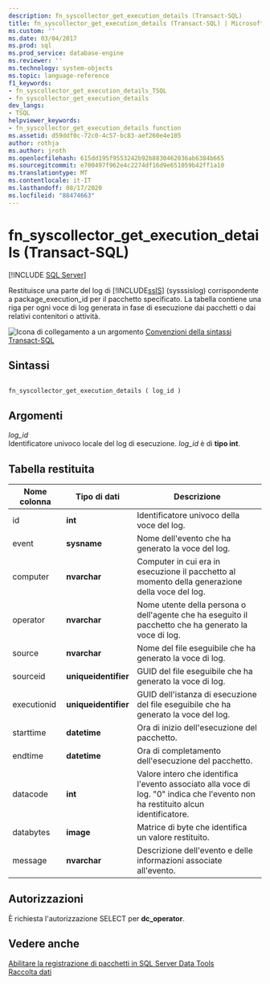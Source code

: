 ```yaml
---
description: fn_syscollector_get_execution_details (Transact-SQL)
title: fn_syscollector_get_execution_details (Transact-SQL) | Microsoft Docs
ms.custom: ''
ms.date: 03/04/2017
ms.prod: sql
ms.prod_service: database-engine
ms.reviewer: ''
ms.technology: system-objects
ms.topic: language-reference
f1_keywords:
- fn_syscollector_get_execution_details_TSQL
- fn_syscollector_get_execution_details
dev_langs:
- TSQL
helpviewer_keywords:
- fn_syscollector_get_execution_details function
ms.assetid: d59ddf0c-72c0-4c57-bc83-aef260e4e105
author: rothja
ms.author: jroth
ms.openlocfilehash: 615dd195f9553242b92b8830462036ab6384b665
ms.sourcegitcommit: e700497f962e4c2274df16d9e651059b42ff1a10
ms.translationtype: MT
ms.contentlocale: it-IT
ms.lasthandoff: 08/17/2020
ms.locfileid: "88474663"
---
```

# <a name="fn_syscollector_get_execution_details-transact-sql"></a>fn_syscollector_get_execution_details (Transact-SQL)
[!INCLUDE [SQL Server](../../includes/applies-to-version/sqlserver.md)]

  Restituisce una parte del log di [!INCLUDE[ssIS](../../includes/ssis-md.md)] (sysssislog) corrispondente a package_execution_id per il pacchetto specificato. La tabella contiene una riga per ogni voce di log generata in fase di esecuzione dai pacchetti o dai relativi contenitori o attività.  
  
 ![Icona di collegamento a un argomento](../../database-engine/configure-windows/media/topic-link.gif "Icona di collegamento a un argomento") [Convenzioni della sintassi Transact-SQL](../../t-sql/language-elements/transact-sql-syntax-conventions-transact-sql.md)  
  
## <a name="syntax"></a>Sintassi  
  
```  
  
fn_syscollector_get_execution_details ( log_id )  
```  
  
## <a name="arguments"></a>Argomenti  
 *log_id*  
 Identificatore univoco locale del log di esecuzione. *log_id* è di **tipo int**.  
  
## <a name="table-returned"></a>Tabella restituita  
  
|Nome colonna|Tipo di dati|Descrizione|  
|-----------------|---------------|-----------------|  
|id|**int**|Identificatore univoco della voce del log.|  
|event|**sysname**|Nome dell'evento che ha generato la voce del log.|  
|computer|**nvarchar**|Computer in cui era in esecuzione il pacchetto al momento della generazione della voce del log.|  
|operator|**nvarchar**|Nome utente della persona o dell'agente che ha eseguito il pacchetto che ha generato la voce di log.|  
|source|**nvarchar**|Nome del file eseguibile che ha generato la voce di log.|  
|sourceid|**uniqueidentifier**|GUID del file eseguibile che ha generato la voce di log.|  
|executionid|**uniqueidentifier**|GUID dell'istanza di esecuzione del file eseguibile che ha generato la voce del log.|  
|starttime|**datetime**|Ora di inizio dell'esecuzione del pacchetto.|  
|endtime|**datetime**|Ora di completamento dell'esecuzione del pacchetto.|  
|datacode|**int**|Valore intero che identifica l'evento associato alla voce di log. "0" indica che l'evento non ha restituito alcun identificatore.|  
|databytes|**image**|Matrice di byte che identifica un valore restituito.|  
|message|**nvarchar**|Descrizione dell'evento e delle informazioni associate all'evento.|  
  
## <a name="permissions"></a>Autorizzazioni  
 È richiesta l'autorizzazione SELECT per **dc_operator**.  
  
## <a name="see-also"></a>Vedere anche  
 [Abilitare la registrazione di pacchetti in SQL Server Data Tools](../../integration-services/performance/integration-services-ssis-logging.md#server_logging)   
 [Raccolta dati](../../relational-databases/data-collection/data-collection.md)  
  
  
